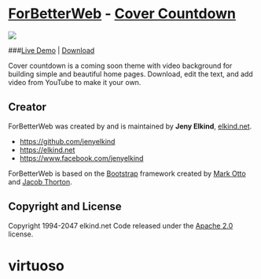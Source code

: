 # [ForBetterWeb](http://forbetterweb.com/) - [Cover Countdown](http://forbetterweb.com/htmlandbootstrap/cover-countdown-one-page-websites-html-bootstrap/)

<img src="https://raw.githubusercontent.com/elkindnet/forbetterweb-cover-countdown/gh-pages/img/screenshot.jpg">

###[Live Demo](http://elkindnet.github.io/forbetterweb-cover-countdown/) | [Download](https://github.com/elkindnet/forbetterweb-cover-countdown/archive/gh-pages.zip)

Cover countdown is a coming soon theme with video background for building simple and beautiful home pages. Download, edit the text, and add video from YouTube to make it your own.

## Creator

ForBetterWeb was created by and is maintained by **Jeny Elkind**, [elkind.net](http://elkind.net/).

* https://github.com/jenyelkind
* https://elkind.net
* https://www.facebook.com/jenyelkind

ForBetterWeb is based on the [Bootstrap](http://getbootstrap.com/) framework created by [Mark Otto](https://twitter.com/mdo) and [Jacob Thorton](https://twitter.com/fat).

## Copyright and License

Copyright 1994-2047 elkind.net Code released under the [Apache 2.0](https://github.com/elkindnet/codedesign-small-business/blob/gh-pages/LICENSE) license.
# virtuoso
